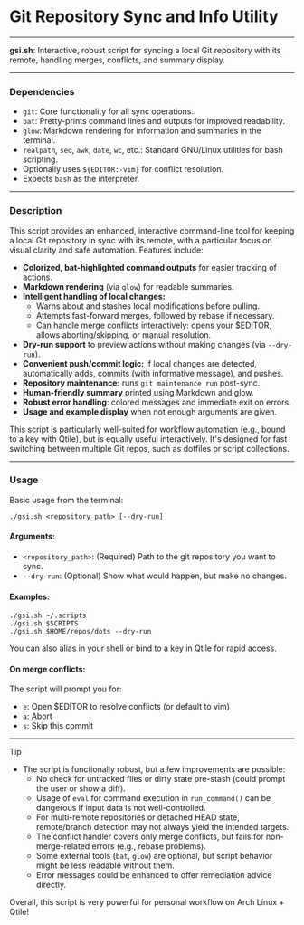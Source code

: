 # Git Repository Sync and Info Utility

---

**gsi.sh**: Interactive, robust script for syncing a local Git repository with its remote, handling merges, conflicts, and summary display.

---

### Dependencies

- `git`: Core functionality for all sync operations.
- `bat`: Pretty-prints command lines and outputs for improved readability.
- `glow`: Markdown rendering for information and summaries in the terminal.
- `realpath`, `sed`, `awk`, `date`, `wc`, etc.: Standard GNU/Linux utilities for bash scripting.
- Optionally uses `${EDITOR:-vim}` for conflict resolution.
- Expects `bash` as the interpreter.

---

### Description

This script provides an enhanced, interactive command-line tool for keeping a local Git repository in sync with its remote, with a particular focus on visual clarity and safe automation. Features include:

- **Colorized, bat-highlighted command outputs** for easier tracking of actions.
- **Markdown rendering** (via `glow`) for readable summaries.
- **Intelligent handling of local changes:**
  - Warns about and stashes local modifications before pulling.
  - Attempts fast-forward merges, followed by rebase if necessary.
  - Can handle merge conflicts interactively: opens your $EDITOR, allows aborting/skipping, or manual resolution.
- **Dry-run support** to preview actions without making changes (via `--dry-run`).
- **Convenient push/commit logic:** if local changes are detected, automatically adds, commits (with informative message), and pushes.
- **Repository maintenance:** runs `git maintenance run` post-sync.
- **Human-friendly summary** printed using Markdown and glow.
- **Robust error handling**: colored messages and immediate exit on errors.
- **Usage and example display** when not enough arguments are given.

This script is particularly well-suited for workflow automation (e.g., bound to a key with Qtile), but is equally useful interactively. It's designed for fast switching between multiple Git repos, such as dotfiles or script collections.

---

### Usage

Basic usage from the terminal:
```
./gsi.sh <repository_path> [--dry-run]
```
#### Arguments:
- `<repository_path>`: (Required) Path to the git repository you want to sync.
- `--dry-run`: (Optional) Show what would happen, but make no changes.

#### Examples:
```
./gsi.sh ~/.scripts
./gsi.sh $SCRIPTS
./gsi.sh $HOME/repos/dots --dry-run
```
You can also alias in your shell or bind to a key in Qtile for rapid access.

#### On merge conflicts:
The script will prompt you for:
- `e`: Open $EDITOR to resolve conflicts (or default to vim)
- `a`: Abort
- `s`: Skip this commit

---

> [!TIP]
> - The script is functionally robust, but a few improvements are possible:
>   - No check for untracked files or dirty state pre-stash (could prompt the user or show a diff).
>   - Usage of `eval` for command execution in `run_command()` can be dangerous if input data is not well-controlled.
>   - For multi-remote repositories or detached HEAD state, remote/branch detection may not always yield the intended targets.
>   - The conflict handler covers only merge conflicts, but fails for non-merge-related errors (e.g., rebase problems).
>   - Some external tools (`bat`, `glow`) are optional, but script behavior might be less readable without them.
>   - Error messages could be enhanced to offer remediation advice directly.
>
> Overall, this script is very powerful for personal workflow on Arch Linux + Qtile!